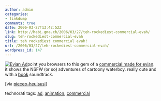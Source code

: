 ```yaml
---
author: admin
categories:
- linkdump
comments: true
date: 2006-03-27T13:42:52Z
link: http://habi.gna.ch/2006/03/27/teh-rockediest-commercial-evah/
slug: teh-rockediest-commercial-evah
title: teh rockediest commercial evah!
url: /2006/03/27/teh-rockediest-commercial-evah/
wordpress_id: 147
---
```


[![Evian Ad](http://habi.gna.ch/blog/images/evian_ad-tm.jpg)](http://habi.gna.ch/blog/images/evian_ad.jpg)point you browsers to this gem of a [commercial made for evian](http://www.epica-awards.org/assets/epica/2004/winners/film/flv/06037.htm). it shows the NSFW (or so) adventures of cartoony  waterboy. really cute and with a [book](http://book.urbanup.com/910471) soundtrack.



[via [pieceo-heulsusi](http://pieceoplastic.com/index.php/2252/ruff-linkage-200612/)]





technorati tags: [ad](http://www.technorati.com/tag/ad), [animation](http://www.technorati.com/tag/animation), [commercial](http://www.technorati.com/tag/commercial)
